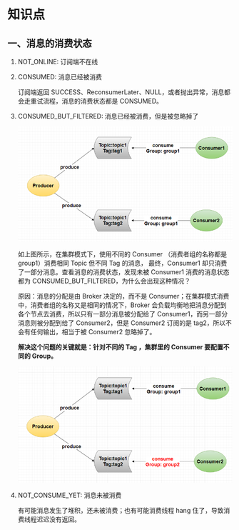 # 知识点
## 一、消息的消费状态
1. NOT_ONLINE: 订阅端不在线

2. CONSUMED: 消息已经被消费

   订阅端返回 SUCCESS、ReconsumerLater、NULL，或者抛出异常，消息都会走重试流程，消息的消费状态都是 CONSUMED。

3. CONSUMED_BUT_FILTERED: 消息已经被消费，但是被忽略掉了

   ![rocketmq-01.png](./images/rocketmq-01.png 'rocketmq-01.png')
   
   如上图所示，在集群模式下，使用不同的 Consumer （消费者组的名称都是 group1）消费相同 Topic 但不同 Tag 的消息， 最终，Consumer1 却只消费了一部分消息。查看消息的消费状态，发现未被 Consumer1 消费的消息状态都为 CONSUMED_BUT_FILTERED，为什么会出现这种情况？
   
   原因：消息的分配是由 Broker 决定的，而不是 Consumer；在集群模式消费中，消费者组的名称又是相同的情况下，Broker 会负载均衡地把消息分配到各个节点去消费，所以只有一部分消息被分配给了 Consumer1，而另一部分消息则被分配到给了 Consumer2，但是 Consumer2 订阅的是 tag2，所以不会有任何输出，相当于被 Consumer2 忽略掉了。
   
   **解决这个问题的关键就是：针对不同的 Tag ，集群里的 Consumer 要配置不同的 Group。**
   
   ![rocketmq-02.png](./images/rocketmq-02.png 'rocketmq-02.png')

4. NOT_CONSUME_YET: 消息未被消费

   有可能消息发生了堆积，还未被消费；也有可能消费线程 hang 住了，导致消费线程迟迟没有返回。
